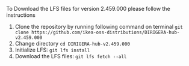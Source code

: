 To Download the LFS files for version 2.459.000 please follow the instructions

1. Clone the repository by running following command on terminal `git clone https://github.com/ikea-oss-distributions/DIRIGERA-hub-v2.459.000`
2. Change directory `cd DIRIGERA-hub-v2.459.000`
3. Initialize LFS: `git lfs install`
4. Download the LFS files: `git lfs fetch --all`
